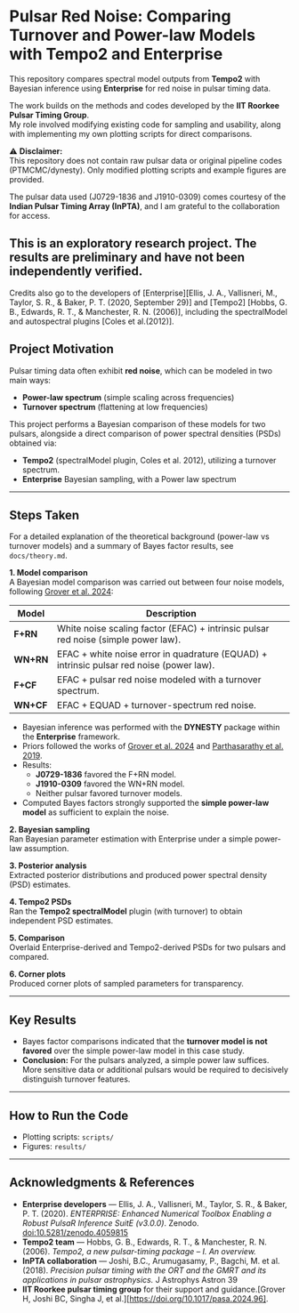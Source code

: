 # Pulsar Red Noise: Comparing Turnover and Power-law Models with Tempo2 and Enterprise

This repository compares spectral model outputs from **Tempo2** with Bayesian inference using **Enterprise** for red noise in pulsar timing data.


The work builds on the methods and codes developed by the **IIT Roorkee Pulsar Timing Group**.  
My role involved modifying existing code for sampling and usability, along with implementing my own plotting scripts for direct comparisons.

⚠️ **Disclaimer:**  
This repository does not contain raw pulsar data or original pipeline codes (PTMCMC/dynesty). Only modified plotting scripts and example figures are provided.  

The pulsar data used (J0729-1836 and J1910-0309) comes courtesy of the **Indian Pulsar Timing Array (InPTA)**, and I am grateful to the collaboration for access.

This is an exploratory research project. The results are preliminary and have not been independently verified.
---

Credits also go to the developers of [Enterprise][Ellis, J. A., Vallisneri, M., Taylor, S. R., & Baker, P. T. (2020, September 29)] and [Tempo2] [Hobbs, G. B., Edwards, R. T., & Manchester, R. N. (2006)],
including the spectralModel and autospectral plugins [Coles et al.(2012)].

## Project Motivation

Pulsar timing data often exhibit **red noise**, which can be modeled in two main ways:

- **Power-law spectrum** (simple scaling across frequencies)  
- **Turnover spectrum** (flattening at low frequencies)

This project performs a Bayesian comparison of these models for two pulsars, alongside a direct comparison of power spectral densities (PSDs) obtained via:

- **Tempo2** (spectralModel plugin, Coles et al. 2012), utilizing a turnover spectrum.
- **Enterprise** Bayesian sampling, with a Power law spectrum

---


## Steps Taken

For a detailed explanation of the theoretical background (power-law vs turnover models) and a summary of Bayes factor results, see `docs/theory.md`.

**1. Model comparison**  
A Bayesian model comparison was carried out between four noise models, following [Grover et al. 2024](https://doi.org/10.1017/pasa.2024.96):

| Model   | Description |
|---------|-------------|
| **F+RN**  | White noise scaling factor (EFAC) + intrinsic pulsar red noise (simple power law). |
| **WN+RN** | EFAC + white noise error in quadrature (EQUAD) + intrinsic pulsar red noise (power law). |
| **F+CF**  | EFAC + pulsar red noise modeled with a turnover spectrum. |
| **WN+CF** | EFAC + EQUAD + turnover-spectrum red noise. |

- Bayesian inference was performed with the **DYNESTY** package within the **Enterprise** framework.  
- Priors followed the works of [Grover et al. 2024](https://doi.org/10.1017/pasa.2024.96) and [Parthasarathy et al. 2019](https://doi.org/10.1093/mnras/stz2383).  
- Results:  
  - **J0729-1836** favored the F+RN model.  
  - **J1910-0309** favored the WN+RN model.  
  - Neither pulsar favored turnover models.  
- Computed Bayes factors strongly supported the **simple power-law model** as sufficient to explain the noise.

**2. Bayesian sampling**  
Ran Bayesian parameter estimation with Enterprise under a simple power-law assumption.

**3. Posterior analysis**  
Extracted posterior distributions and produced power spectral density (PSD) estimates.

**4. Tempo2 PSDs**  
Ran the **Tempo2 spectralModel** plugin (with turnover) to obtain independent PSD estimates.

**5. Comparison**  
Overlaid Enterprise-derived and Tempo2-derived PSDs for two pulsars and compared.

**6. Corner plots**  
Produced corner plots of sampled parameters for transparency.

---

## Key Results

- Bayes factor comparisons indicated that the **turnover model is not favored** over the simple power-law model in this case study.  
- **Conclusion:** For the pulsars analyzed, a simple power law suffices. More sensitive data or additional pulsars would be required to decisively distinguish turnover features.

---

## How to Run the Code

- Plotting scripts: `scripts/`  
- Figures: `results/`  


---

## Acknowledgments & References

- **Enterprise developers** — Ellis, J. A., Vallisneri, M., Taylor, S. R., & Baker, P. T. (2020). *ENTERPRISE: Enhanced Numerical Toolbox Enabling a Robust PulsaR Inference SuitE (v3.0.0)*. Zenodo. [doi:10.5281/zenodo.4059815](http://doi.org/10.5281/zenodo.4059815)  
- **Tempo2 team** — Hobbs, G. B., Edwards, R. T., & Manchester, R. N. (2006). *Tempo2, a new pulsar-timing package – I. An overview.*  
- **InPTA collaboration** — Joshi, B.C., Arumugasamy, P., Bagchi, M. et al. (2018). *Precision pulsar timing with the ORT and the GMRT and its applications in pulsar astrophysics.* J Astrophys Astron 39
- **IIT Roorkee pulsar timing group** for their support and guidance.[Grover H, Joshi BC, Singha J, et al.][https://doi.org/10.1017/pasa.2024.96].
